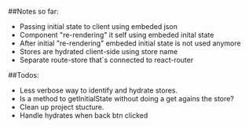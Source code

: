 ##Notes so far:

* Passing initial state to client using embeded json
* Component "re-rendering" it self using embeded inital state
* After initial "re-rendering" embeded initial state is not used anymore
* Stores are hydrated client-side using store name
* Separate route-store that`s connected to react-router

##Todos:

* Less verbose way to identify and hydrate stores.
* Is a method to getInitialState without doing a get agains the store?
* Clean up project stucture.
* Handle hydrates when back btn clicked





